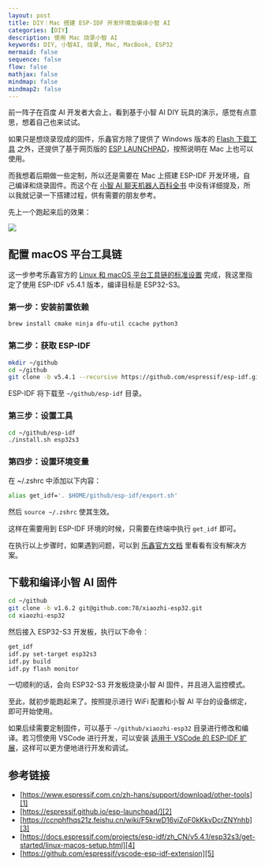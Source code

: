 ```yaml
---
layout: post
title: DIY｜Mac 搭建 ESP-IDF 开发环境及编译小智 AI
categories: [DIY]
description: 使用 Mac 烧录小智 AI
keywords: DIY, 小智AI, 烧录, Mac, MacBook, ESP32
mermaid: false
sequence: false
flow: false
mathjax: false
mindmap: false
mindmap2: false
---
```


前一阵子在百度 AI 开发者大会上，看到基于小智 AI DIY 玩具的演示，感觉有点意思，想着自己也来试试。

如果只是想烧录现成的固件，乐鑫官方除了提供了 Windows 版本的 [Flash 下载工具][1] 之外，还提供了基于网页版的 [ESP LAUNCHPAD][2]，按照说明在 Mac 上也可以使用。

而我想着后期做一些定制，所以还是需要在 Mac 上搭建 ESP-IDF 开发环境，自己编译和烧录固件。而这个在 [小智 AI 聊天机器人百科全书][3] 中没有详细提及，所以我就记录一下搭建过程，供有需要的朋友参考。

先上一个跑起来后的效果：

![](/images/posts/ai/xiaozhi-ai.jpg)

## 配置 macOS 平台工具链

这一步参考乐鑫官方的 [Linux 和 macOS 平台工具链的标准设置][4] 完成，我这里指定了使用 ESP-IDF v5.4.1 版本，编译目标是 ESP32-S3。

### 第一步：安装前置依赖

```sh
brew install cmake ninja dfu-util ccache python3
```

### 第二步：获取 ESP-IDF

```sh
mkdir ~/github
cd ~/github
git clone -b v5.4.1 --recursive https://github.com/espressif/esp-idf.git
```

ESP-IDF 将下载至 `~/github/esp-idf` 目录。

### 第三步：设置工具

```sh
cd ~/github/esp-idf
./install.sh esp32s3
```

### 第四步：设置环境变量

在 ~/.zshrc 中添加以下内容：

```sh
alias get_idf='. $HOME/github/esp-idf/export.sh'
```

然后 `source ~/.zshrc` 使其生效。

这样在需要用到 ESP-IDF 环境的时候，只需要在终端中执行 `get_idf` 即可。

在执行以上步骤时，如果遇到问题，可以到 [乐鑫官方文档][4] 里看看有没有解决方案。

## 下载和编译小智 AI 固件

```sh
cd ~/github
git clone -b v1.6.2 git@github.com:78/xiaozhi-esp32.git
cd xiaozhi-esp32
```

然后接入 ESP32-S3 开发板，执行以下命令：

```sh
get_idf
idf.py set-target esp32s3
idf.py build
idf.py flash monitor
```

一切顺利的话，会向 ESP32-S3 开发板烧录小智 AI 固件，并且进入监控模式。

至此，就初步能跑起来了。按照提示进行 WiFi 配置和小智 AI 平台的设备绑定，即可开始使用。

如果后续需要定制固件，可以基于 `~/github/xiaozhi-esp32` 目录进行修改和编译。若习惯使用 VSCode 进行开发，可以安装 [适用于 VSCode 的 ESP-IDF 扩展][5]，这样可以更方便地进行开发和调试。

## 参考链接

- [https://www.espressif.com.cn/zh-hans/support/download/other-tools][1]
- [https://espressif.github.io/esp-launchpad/][2]
- [https://ccnphfhqs21z.feishu.cn/wiki/F5krwD16viZoF0kKkvDcrZNYnhb][3]
- [https://docs.espressif.com/projects/esp-idf/zh_CN/v5.4.1/esp32s3/get-started/linux-macos-setup.html][4]
- [https://github.com/espressif/vscode-esp-idf-extension][5]

[1]: https://www.espressif.com.cn/zh-hans/support/download/other-tools
[2]: https://espressif.github.io/esp-launchpad/
[3]: https://ccnphfhqs21z.feishu.cn/wiki/F5krwD16viZoF0kKkvDcrZNYnhb
[4]: https://docs.espressif.com/projects/esp-idf/zh_CN/v5.4.1/esp32s3/get-started/linux-macos-setup.html
[5]: https://github.com/espressif/vscode-esp-idf-extension
